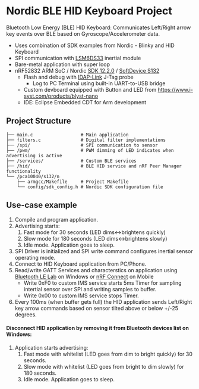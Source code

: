 # Nordic BLE HID Keyboard Project
Bluetooth Low Energy (BLE) HID Keyboard: Communicates Left/Right arrow key events over BLE based on Gyroscope/Accelerometer data.

- Uses combination of SDK examples from Nordic - Blinky and HID Keyboard
- SPI communication with [LSM6DS33](https://www.pololu.com/file/0J1087/LSM6DS33.pdf) inertial module
- Bare-metal application with super loop
- nRF52832 ARM SoC / Nordic [SDK 12.2.0](https://docs.nordicsemi.com/bundle/sdk_nrf5_v12.2.0/page/index.html) / [SoftDevice S132](https://docs.nordicsemi.com/bundle/sds_s132/page/SDS/s1xx/s130.html)
  - Flash and debug with [IDAP-Link](https://www.i-syst.com/products/idap-link) J-Tag probe
      - Log to PC Terminal using built-in UART-to-USB bridge  
  - Custom devboard equipped with Button and LED from https://www.i-syst.com/products/blyst-nano
  - IDE: Eclipse Embedded CDT for Arm development

## Project Structure
```plaintext
├── main.c                  # Main application
├── filters.c               # Digital filter implementations
├── /spi/                   # SPI communication to sensor
├── /pwm/                   # PWM dimming of LED indicates when advertising is active
├── /services/              # Custom BLE services
├── /hid/                   # BLE HID service and nRF Peer Manager functionality
└── /pca10040/s132/n
    ├── armgcc/Makefile     # Project Makefile
    └── config/sdk_config.h # Nordic SDK configuration file
```

## Use-case example
1. Compile and program application.
2. Advertising starts:
   1. Fast mode for 30 seconds (LED dims<->brightens quickly)
   2. Slow mode for 180 seconds (LED dims<->brightens slowly)
   3. Idle mode. Application goes to sleep.
3. SPI Driver is initialized and SPI write command configures inertial sensor operating mode. 
4. Connect to HID Keyboard application from PC/Phone.
5. Read/write GATT Services and characterstics on application using [Bluetooth LE Lab](https://apps.microsoft.com/detail/9n6jd37gwzc8?hl=en-US&gl=US) on Windows or [nRF Connect](https://www.nordicsemi.com/Products/Development-tools/nRF-Connect-for-mobile) on Mobile
   - Write 0xF0 to custom IMS service starts 5ms Timer for sampling intertial sensor over SPI and writing samples to buffer.
   - Write 0x00 to custom IMS service stops Timer.
6. Every 100ms (when buffer gets full) the HID application sends Left/Right key arrow commands based on sensor tilted above or below +/-25 degrees.

#### Disconnect HID application by removing it from Bluetooth devices list on Windows:
1. Application starts advertising:
   1. Fast mode with whitelist (LED goes from dim to bright quickly) for 30 seconds.
   2. Slow mode with whitelist (LED goes from bright to dim slowly) for 180 seconds.
   3. Idle mode. Application goes to sleep.
   
